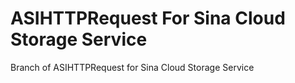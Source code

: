 ASIHTTPRequest For Sina Cloud Storage Service
=======
Branch of ASIHTTPRequest for Sina Cloud Storage Service
